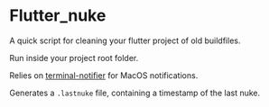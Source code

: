 # Flutter_nuke

A quick script for cleaning your flutter project of old buildfiles.

Run inside your project root folder.

Relies on [terminal-notifier](https://github.com/julienXX/terminal-notifier) for MacOS notifications.

Generates a ```.lastnuke``` file, containing a timestamp of the last nuke.